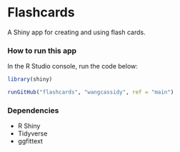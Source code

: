 # Flashcards

A Shiny app for creating and using flash cards.

### How to run this app
In the R Studio console, run the code below:

```r
library(shiny)

runGitHub("flashcards", "wangcassidy", ref = "main")
```

### Dependencies
- R Shiny
- Tidyverse
- ggfittext
